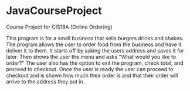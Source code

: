 # JavaCourseProject
Course Project for CIS18A (Online Ordering)

This program is for a small business that sells burgers drinks and shakes. 
The program allows the user to order food from the business and have it deliver it to them.
It starts off by asking the users address and saves it for later.
Then shows the user the menu and asks "What would you like to order?"
The user also has the option to exit the program, check total, and proceed to checkout.
Once the user is ready the user can proceed to checkout and is shown how much their order is and that their order will arrive to the address they put in.
